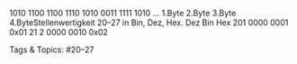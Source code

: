 1010 1100   1100 1110   1010 0011    1111 1010    …
1.Byte 2.Byte            3.Byte 4.ByteStellenwertigkeit 20–27 in Bin, Dez, Hex.
Dez Bin Hex
201 0000 0001 0x01
21 2 0000 0010 0x02

   Tags & Topics:
   #20–27